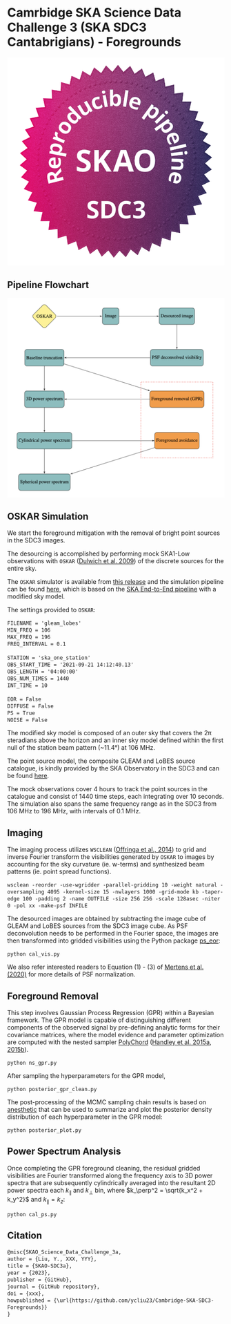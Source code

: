 # Camrbidge SKA Science Data Challenge 3 (SKA SDC3 Cantabrigians) - Foregrounds



![Reproducibility badge](badges/SDC3a_reproducible_pipeline.png)

## Pipeline Flowchart

![Flowchart](illustration/ska_sdc3_pipeline.png)

## OSKAR Simulation
We start the foreground mitigation with the removal of bright point sources in the SDC3 images. 

The desourcing is accomplished by performing mock SKA1-Low observations with `OSKAR` ([Dulwich et al. 2009](https://pos.sissa.it/132/031/pdf)) of the discrete sources for the entire sky.

The `OSKAR` simulator is available from [this release](https://github.com/OxfordSKA/OSKAR) and the simulation pipeline can be found [here](https://github.com/ycliu23/SKA_Power_Spectrum_and_EoR_Window), 
which is based on the [SKA End-to-End pipeline](https://github.com/oharao/SKA_Power_Spectrum_and_EoR_Window) with a modified sky model. 

The settings provided to `OSKAR`:
```
FILENAME = 'gleam_lobes'
MIN_FREQ = 106
MAX_FREQ = 196
FREQ_INTERVAL = 0.1

STATION = 'ska_one_station'
OBS_START_TIME = '2021-09-21 14:12:40.13'
OBS_LENGTH = '04:00:00'
OBS_NUM_TIMES = 1440
INT_TIME = 10

EOR = False
DIFFUSE = False
PS = True
NOISE = False
```
The modified sky model is composed of an outer sky that covers the $\mathrm{2\pi}$ steradians above the horizon and an inner sky model defined within the first null of the station beam pattern (~11.4&deg;) at 106 MHz. 

The point source model, the composite GLEAM and LoBES source catalogue, is kindly provided by the SKA Observatory in the SDC3 and can be found [here](https://drive.google.com/file/d/14nfYmwlyqL7NzMqWtMxYfaFBccrjxKll/view?usp=drive_link). 

The mock observations cover 4 hours to track the point sources in the catalogue and consist of 1440 time steps, each integrating over 10 seconds. The simulation also spans the same frequency range as in the SDC3 from 106 MHz to 196 MHz, with intervals of 0.1 MHz.

## Imaging
The imaging process utilizes `WSCLEAN` ([Offringa et al., 2014](https://arxiv.org/pdf/1407.1943.pdf)) to grid and inverse Fourier transform the visibilities generated by `OSKAR` to images by accounting for the sky curvature (ie. w-terms) and synthesized beam patterns (ie. point spread functions).
```
wsclean -reorder -use-wgridder -parallel-gridding 10 -weight natural -oversampling 4095 -kernel-size 15 -nwlayers 1000 -grid-mode kb -taper-edge 100 -padding 2 -name OUTFILE -size 256 256 -scale 128asec -niter 0 -pol xx -make-psf INFILE
```
The desourced images are obtained by subtracting the image cube of GLEAM and LoBES sources from the SDC3 image cube. As PSF deconvolution needs to be performed in the Fourier space, the images are then transformed into gridded visibilities using the Python package [ps_eor](https://gitlab.com/flomertens/ps_eor):
```
python cal_vis.py
```
We also refer interested readers to Equation (1) - (3) of [Mertens et al. (2020)](https://arxiv.org/abs/2002.07196) for more details of PSF normalization.

## Foreground Removal
This step involves Gaussian Process Regression (GPR) within a Bayesian framework. The GPR model is capable of distinguishing different components of the observed signal by pre-defining analytic forms for their covariance matrices, where the model evidence and parameter optimization are computed with the nested sampler [PolyChord](https://github.com/PolyChord/PolyChordLite/tree/master) ([Handley et al. 2015a](https://arxiv.org/abs/1502.01856), [2015b](https://arxiv.org/abs/1506.00171)).

```
python ns_gpr.py
```
After sampling the hyperparameters for the GPR model,
```
python posterior_gpr_clean.py
```
The post-processing of the MCMC sampling chain results is based on [anesthetic](https://github.com/handley-lab/anesthetic) that can be used to summarize and plot the posterior density distribution of each hyperparameter in the GPR model:
```
python posterior_plot.py
```

## Power Spectrum Analysis
Once completing the GPR foreground cleaning, the residual gridded visibilities are Fourier transformed along the frequency axis to 3D power spectra that are subsequently cylindrically averaged into the resultant 2D power spectra each $k_\parallel$ and $k_\perp$ bin, where $k_\perp^2 = \sqrt{k_x^2 + k_y^2}$ and $k_\parallel = k_z$:

```
python cal_ps.py
```

## Citation
```
@misc{SKAO_Science_Data_Challenge_3a,
author = {Liu, Y., XXX, YYY},
title = {SKAO-SDC3a},
year = {2023},
publisher = {GitHub},
journal = {GitHub repository},
doi = {xxx},
howpublished = {\url{https://github.com/ycliu23/Cambridge-SKA-SDC3-Foregrounds}}
}
```
